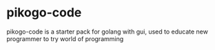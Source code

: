 # pikogo-code
pikogo-code is a starter pack for golang with gui, used to educate new programmer to try world of programming
